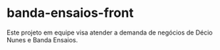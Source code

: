 # banda-ensaios-front
Este projeto em equipe visa atender a demanda de negócios de Décio Nunes e Banda Ensaios.
